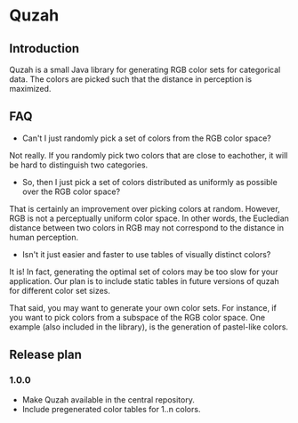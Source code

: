 # Quzah

## Introduction

Quzah is a small Java library for generating RGB color sets for categorical data. The colors
are picked such that the distance in perception is maximized.

## FAQ

* Can't I just randomly pick a set of colors from the RGB color space?

Not really. If you randomly pick two colors that are close to eachother, it will be hard to
distinguish two categories.

* So, then I just pick a set of colors distributed as uniformly as possible over the RGB color space?

That is certainly an improvement over picking colors at random. However, RGB is not a perceptually
uniform color space. In other words, the Eucledian distance between two colors in RGB may not
correspond to the distance in human perception.

* Isn't it just easier and faster to use tables of visually distinct colors?

It is! In fact, generating the optimal set of colors may be too slow for your application. Our
plan is to include static tables in future versions of quzah for different color set sizes.

That said, you may want to generate your own color sets. For instance, if you want to pick colors
from a subspace of the RGB color space. One example (also included in the library), is the
generation of pastel-like colors.

## Release plan

### 1.0.0

* Make Quzah available in the central repository.
* Include pregenerated color tables for 1..n colors.
